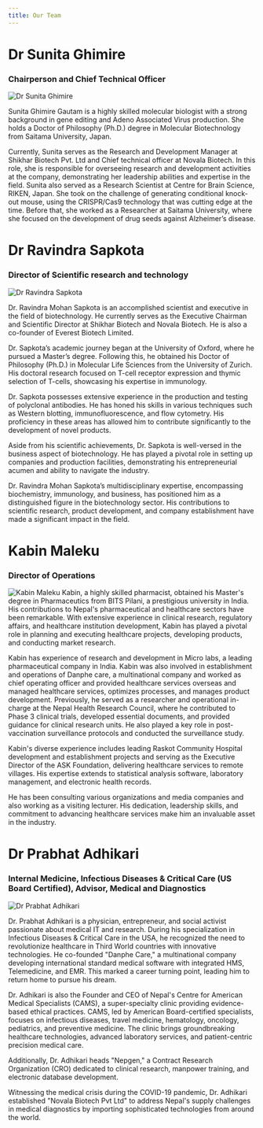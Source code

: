```yaml
---
title: Our Team
---
```


# Dr Sunita Ghimire
### Chairperson and Chief Technical Officer

![Dr Sunita Ghimire](/img/team/sunita-ghimire.webp)

Sunita Ghimire Gautam is a highly skilled molecular biologist with a strong background in gene editing and Adeno Associated Virus production. She holds a Doctor of Philosophy (Ph.D.) degree in Molecular Biotechnology from Saitama University, Japan.

Currently, Sunita serves as the Research and Development Manager at Shikhar Biotech Pvt. Ltd and Chief technical officer at Novala Biotech. In this role, she is responsible for overseeing research and development activities at the company, demonstrating her leadership abilities and expertise in the field. Sunita also served as a Research Scientist at Centre for Brain Science, RIKEN, Japan. She took on the challenge of generating conditional knock-out mouse, using the CRISPR/Cas9 technology that was cutting edge at the time. Before that, she worked as a Researcher at Saitama University, where she focused on the development of drug seeds against Alzheimer’s disease.

# Dr Ravindra Sapkota
### Director of Scientific research and technology

![Dr Ravindra Sapkota](/img/team/ravindra-sapkota.webp)

Dr. Ravindra Mohan Sapkota is an accomplished scientist and executive in the field of biotechnology. He currently serves as the Executive Chairman and Scientific Director at Shikhar Biotech and Novala Biotech. He is also a co-founder of Everest Biotech Limited.

Dr. Sapkota’s academic journey began at the University of Oxford, where he pursued a Master’s degree. Following this, he obtained his Doctor of Philosophy (Ph.D.) in Molecular Life Sciences from the University of Zurich. His doctoral research focused on T-cell receptor expression and thymic selection of T-cells, showcasing his expertise in immunology.

Dr. Sapkota possesses extensive experience in the production and testing of polyclonal antibodies. He has honed his skills in various techniques such as Western blotting, immunofluorescence, and flow cytometry. His proficiency in these areas has allowed him to contribute significantly to the development of novel products.

Aside from his scientific achievements, Dr. Sapkota is well-versed in the business aspect of biotechnology. He has played a pivotal role in setting up companies and production facilities, demonstrating his entrepreneurial acumen and ability to navigate the industry.

Dr. Ravindra Mohan Sapkota’s multidisciplinary expertise, encompassing biochemistry, immunology, and business, has positioned him as a distinguished figure in the biotechnology sector. His contributions to scientific research, product development, and company establishment have made a significant impact in the field.
 
# Kabin Maleku
### Director of Operations

![Kabin Maleku](/img/team/kabin-maleku.webp)
Kabin, a highly skilled pharmacist, obtained his Master's degree in Pharmaceutics from BITS Pilani, a prestigious university in India. His contributions to Nepal's pharmaceutical and healthcare sectors have been remarkable. With extensive experience in clinical research, regulatory affairs, and healthcare institution development, Kabin has played a pivotal role in planning and executing healthcare projects, developing products, and conducting market research.

Kabin has experience of research and development in Micro labs, a leading pharmaceutical company in India. Kabin was also involved in establishment and operations of Danphe care, a multinational company and worked as chief operating officer and provided healthcare services overseas and managed healthcare services, optimizes processes, and manages product development. Previously, he served as a researcher and operational in-charge at the Nepal Health Research Council, where he contributed to Phase 3 clinical trials, developed essential documents, and provided guidance for clinical research units. He also played a key role in post-vaccination surveillance protocols and conducted the surveillance study.

Kabin's diverse experience includes leading Raskot Community Hospital development and establishment projects and serving as the Executive Director of the ASK Foundation, delivering healthcare services to remote villages. His expertise extends to statistical analysis software, laboratory management, and electronic health records.

He has been consulting various organizations and media companies and also working as a visiting lecturer. His dedication, leadership skills, and commitment to advancing healthcare services make him an invaluable asset in the industry.
 
# Dr Prabhat Adhikari
### Internal Medicine, Infectious Diseases & Critical Care (US Board Certified), Advisor, Medical and Diagnostics

![Dr Prabhat Adhikari](/img/team/prabhat-adhikari.webp)

Dr. Prabhat Adhikari is a physician, entrepreneur, and social activist passionate about medical IT and research. During his specialization in Infectious Diseases & Critical Care in the USA, he recognized the need to revolutionize healthcare in Third World countries with innovative technologies. He co-founded "Danphe Care," a multinational company developing international standard medical software with integrated HMS, Telemedicine, and EMR. This marked a career turning point, leading him to return home to pursue his dream.

Dr. Adhikari is also the Founder and CEO of Nepal's Centre for American Medical Specialists (CAMS), a super-specialty clinic providing evidence-based ethical practices. CAMS, led by American Board-certified specialists, focuses on infectious diseases, travel medicine, hematology, oncology, pediatrics, and preventive medicine. The clinic brings groundbreaking healthcare technologies, advanced laboratory services, and patient-centric precision medical care.

Additionally, Dr. Adhikari heads "Nepgen," a Contract Research Organization (CRO) dedicated to clinical research, manpower training, and electronic database development.

Witnessing the medical crisis during the COVID-19 pandemic, Dr. Adhikari established "Novala Biotech Pvt Ltd" to address Nepal's supply challenges in medical diagnostics by importing sophisticated technologies from around the world.
